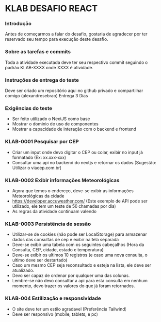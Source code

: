 # KLAB DESAFIO REACT

### Introdução
Antes de começarmos a falar do desafio, gostaria de agradecer
por ter reservado seu tempo para execução deste desafio.

### Sobre as tarefas e commits

Toda a atividade executada deve ter seu respectivo commit
seguindo o padrão KLAB-XXXX onde XXXX é atividade.

### Instruções de entrega do teste
Deve ser criado um repositório aqui no github privado e compartilhar comigo (alexandresebrao)
Entrega 3 Dias

### Exigências do teste
- Ser feito utilizado o NextJS como base
- Mostrar o dominio de uso de componentes
- Mostrar a capacidade de interação com o backend e frontend

### KLAB-0001 Pesquisar por CEP
- Criar um input onde devo digitar o CEP ou colar, exibir no input já formatado (Ex: xx.xxx-xxx)
- Consultar uma api no backend do nextjs e retornar os dados (Sugestão: Utilizar o viacep.com.br)

### KLAB-0002 Exibir informações Meteorológicas
- Agora que temos o endereço, deve-se exibir as informações Meteorológicas da cidade
- https://developer.accuweather.com/ (Este exemplo de API pode ser utilizado, ele tem um teste de 50 chamadas por dia)
- As regras da atividade continuam valendo

### KLAB-0003 Persistência de sessão
- Utilizar-se de cookies (não pode ser LocalStorage) para armazenar dados das consultas de cep e exibir na tela separada
- Deve-se exibir uma tabela com os seguintes cabeçalhos (Hora da Consulta, CEP, cidade, estado e temperatura)
- Deve-se exibir os ultimos 10 registros (e caso uma nova consulta, o ultimo deve ser destartado)
- Caso um mesmo CEP seja reconsultado e esteja na lista, ele deve ser atualizado.
- Devo ser capaz de ordenar por qualquer uma das colunas.
- Lembre-se não devo consultar a api para esta consulta em nenhum momento, devo trazer os valores do que já foram retornados.

### KLAB-004 Estilização e responsividade
- O site deve ter um estilo agradavel (Preferência Tailwind)
- Deve ser responsivo (mobile, tablets, e pc)
